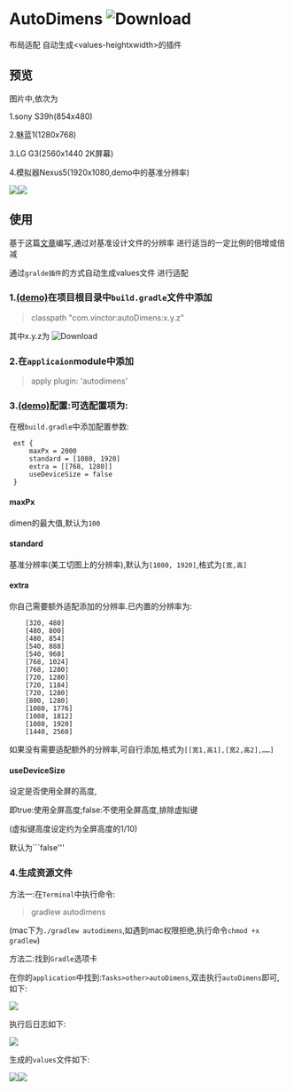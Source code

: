 # AutoDimens  ![Download](https://api.bintray.com/packages/xcht1209/maven/autoDimens/images/download.svg)
布局适配  自动生成&lt;values-heightxwidth>的插件

## 预览
图片中,依次为

1.sony S39h(854x480)

2.魅蓝1(1280x768)

3.LG G3(2560x1440  2K屏幕)

4.模拟器Nexus5(1920x1080,demo中的基准分辨率)

![](screenshot/multi.jpg)![](screenshot/nexus5.jpg)

## 使用

基于这篇[文章](http://blog.csdn.net/lmj623565791/article/details/45460089)编写,通过对基准设计文件的分辨率 进行适当的一定比例的倍增或倍减

通过```gralde插件```的方式自动生成values文件 进行适配

### 1.[(demo)](https://github.com/Vinctor/AutoDimens/blob/master/build.gradle)在项目根目录中```build.gradle```文件中添加

>classpath "com.vinctor:autoDimens:x.y.z"

其中x.y.z为 ![Download](https://api.bintray.com/packages/xcht1209/maven/autoDimens/images/download.svg)
 
### 2.在```applicaion```module中添加

>apply plugin: 'autodimens'

### 3.[(demo)](https://github.com/Vinctor/AutoDimens/blob/master/app/build.gradle)配置:可选配置项为:
在根```build.gradle```中添加配置参数:

     ext {
         maxPx = 2000
         standard = [1080, 1920]
         extra = [[768, 1280]]
         useDeviceSize = false
     }
#### maxPx

dimen的最大值,默认为```100```

#### standard

基准分辨率(美工切图上的分辨率),默认为```[1080, 1920]```,格式为```[宽,高]```

#### extra

你自己需要额外适配添加的分辨率.已内置的分辨率为:

        [320, 480]
        [480, 800]
        [480, 854]
        [540, 888]
        [540, 960]
        [768, 1024]
        [768, 1280]
        [720, 1280]
        [720, 1184]
        [720, 1280]
        [800, 1280]
        [1080, 1776]
        [1080, 1812]
        [1080, 1920]
        [1440, 2560]
        
 如果没有需要适配额外的分辨率,可自行添加,格式为```[[宽1,高1],[宽2,高2],……]```

#### useDeviceSize
设定是否使用全屏的高度,

即true:使用全屏高度;false:不使用全屏高度,排除虚拟键

(虚拟键高度设定约为全屏高度的1/10) 

默认为```false'''

### 4.生成资源文件

方法一:在```Terminal```中执行命令:

>gradlew autodimens

(mac下为```./gradlew autodimens```,如遇到mac权限拒绝,执行命令```chmod +x gradlew```)

方法二:找到```Gradle```选项卡

在你的```application```中找到:```Tasks>other>autoDimens```,双击执行```autoDimens```即可, 如下:

![](screenshot/gradle.png)

执行后日志如下:

![](screenshot/build.jpg)

生成的```values```文件如下:

![](screenshot/befor.png)![](screenshot/after.png)
